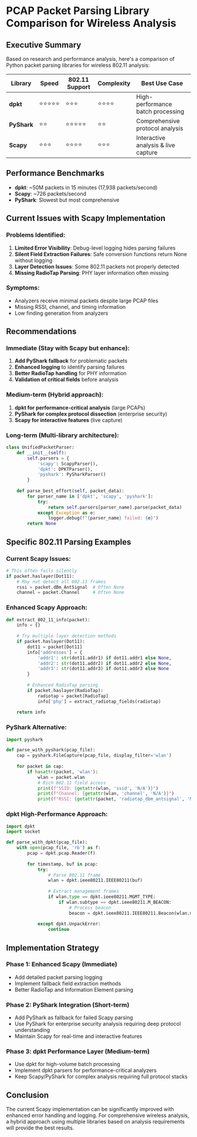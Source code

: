 # PCAP Packet Parsing Library Comparison for Wireless Analysis

## Executive Summary

Based on research and performance analysis, here's a comparison of Python packet parsing libraries for wireless 802.11 analysis:

| Library | Speed | 802.11 Support | Complexity | Best Use Case |
|---------|-------|---------------|------------|---------------|
| **dpkt** | ⭐⭐⭐⭐⭐ | ⭐⭐⭐ | ⭐⭐⭐⭐ | High-performance batch processing |
| **PyShark** | ⭐⭐ | ⭐⭐⭐⭐⭐ | ⭐⭐ | Comprehensive protocol analysis |
| **Scapy** | ⭐⭐⭐ | ⭐⭐⭐⭐ | ⭐⭐⭐ | Interactive analysis & live capture |

## Performance Benchmarks

- **dpkt**: ~50M packets in 15 minutes (17,938 packets/second)
- **Scapy**: ~726 packets/second
- **PyShark**: Slowest but most comprehensive

## Current Issues with Scapy Implementation

### Problems Identified:
1. **Limited Error Visibility**: Debug-level logging hides parsing failures
2. **Silent Field Extraction Failures**: Safe conversion functions return None without logging
3. **Layer Detection Issues**: Some 802.11 packets not properly detected
4. **Missing RadioTap Parsing**: PHY layer information often missing

### Symptoms:
- Analyzers receive minimal packets despite large PCAP files
- Missing RSSI, channel, and timing information
- Low finding generation from analyzers

## Recommendations

### Immediate (Stay with Scapy but enhance):
1. **Add PyShark fallback** for problematic packets
2. **Enhanced logging** to identify parsing failures
3. **Better RadioTap handling** for PHY information
4. **Validation of critical fields** before analysis

### Medium-term (Hybrid approach):
1. **dpkt for performance-critical analysis** (large PCAPs)
2. **PyShark for complex protocol dissection** (enterprise security)
3. **Scapy for interactive features** (live capture)

### Long-term (Multi-library architecture):
```python
class UnifiedPacketParser:
    def __init__(self):
        self.parsers = {
            'scapy': ScapyParser(),
            'dpkt': DPKTParser(), 
            'pyshark': PySharkParser()
        }
    
    def parse_best_effort(self, packet_data):
        for parser_name in ['dpkt', 'scapy', 'pyshark']:
            try:
                return self.parsers[parser_name].parse(packet_data)
            except Exception as e:
                logger.debug(f"{parser_name} failed: {e}")
        return None
```

## Specific 802.11 Parsing Examples

### Current Scapy Issues:
```python
# This often fails silently
if packet.haslayer(Dot11):
    # May not detect all 802.11 frames
    rssi = packet.dBm_AntSignal  # Often None
    channel = packet.Channel     # Often None
```

### Enhanced Scapy Approach:
```python
def extract_802_11_info(packet):
    info = {}
    
    # Try multiple layer detection methods
    if packet.haslayer(Dot11):
        dot11 = packet[Dot11]
        info['addresses'] = {
            'addr1': str(dot11.addr1) if dot11.addr1 else None,
            'addr2': str(dot11.addr2) if dot11.addr2 else None,
            'addr3': str(dot11.addr3) if dot11.addr3 else None
        }
        
        # Enhanced RadioTap parsing
        if packet.haslayer(RadioTap):
            radiotap = packet[RadioTap]
            info['phy'] = extract_radiotap_fields(radiotap)
        
    return info
```

### PyShark Alternative:
```python
import pyshark

def parse_with_pyshark(pcap_file):
    cap = pyshark.FileCapture(pcap_file, display_filter='wlan')
    
    for packet in cap:
        if hasattr(packet, 'wlan'):
            wlan = packet.wlan
            # Rich 802.11 field access
            print(f"SSID: {getattr(wlan, 'ssid', 'N/A')}")
            print(f"Channel: {getattr(wlan, 'channel', 'N/A')}")
            print(f"RSSI: {getattr(packet, 'radiotap_dbm_antsignal', 'N/A')}")
```

### dpkt High-Performance Approach:
```python
import dpkt
import socket

def parse_with_dpkt(pcap_file):
    with open(pcap_file, 'rb') as f:
        pcap = dpkt.pcap.Reader(f)
        
        for timestamp, buf in pcap:
            try:
                # Parse 802.11 frame
                wlan = dpkt.ieee80211.IEEE80211(buf)
                
                # Extract management frames
                if wlan.type == dpkt.ieee80211.MGMT_TYPE:
                    if wlan.subtype == dpkt.ieee80211.M_BEACON:
                        # Process beacon
                        beacon = dpkt.ieee80211.IEEE80211.Beacon(wlan.mgmt.body)
                        
            except dpkt.UnpackError:
                continue
```

## Implementation Strategy

### Phase 1: Enhanced Scapy (Immediate)
- Add detailed packet parsing logging
- Implement fallback field extraction methods
- Better RadioTap and Information Element parsing

### Phase 2: PyShark Integration (Short-term)
- Add PyShark as fallback for failed Scapy parsing
- Use PyShark for enterprise security analysis requiring deep protocol understanding
- Maintain Scapy for real-time and interactive features

### Phase 3: dpkt Performance Layer (Medium-term)
- Use dpkt for high-volume batch processing
- Implement dpkt parsers for performance-critical analyzers
- Keep Scapy/PyShark for complex analysis requiring full protocol stacks

## Conclusion

The current Scapy implementation can be significantly improved with enhanced error handling and logging. For comprehensive wireless analysis, a hybrid approach using multiple libraries based on analysis requirements will provide the best results.